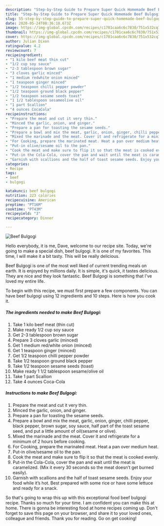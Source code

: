 ```yaml
---
description: "Step-by-Step Guide to Prepare Super Quick Homemade Beef Bulgogi"
title: "Step-by-Step Guide to Prepare Super Quick Homemade Beef Bulgogi"
slug: 55-step-by-step-guide-to-prepare-super-quick-homemade-beef-bulgogi
date: 2020-05-24T08:36:18.673Z
image: https://img-global.cpcdn.com/recipes/c1701caa6c6c7830/751x532cq70/beef-bulgogi-recipe-main-photo.jpg
thumbnail: https://img-global.cpcdn.com/recipes/c1701caa6c6c7830/751x532cq70/beef-bulgogi-recipe-main-photo.jpg
cover: https://img-global.cpcdn.com/recipes/c1701caa6c6c7830/751x532cq70/beef-bulgogi-recipe-main-photo.jpg
author: Julian Dixon
ratingvalue: 4.2
reviewcount: 7
recipeingredient:
- "1 kilo beef meat thin cut"
- "1/2 cup soy sauce"
- "2-3 tablespoon brown sugar"
- "3 cloves garlic minced"
- "1 medium redwhite onion minced"
- "1 teaspoon ginger minced"
- "1/2 teaspoon chilli pepper powder"
- "1/2 teaspoon ground black pepper"
- "1/2 teaspoon sesame seeds toast"
- "1 1/2 tablespoon sesameolive oil"
- "1 part Scallion"
- "4 ounces CocaCola"
recipeinstructions:
- "Prepare the meat and cut it very thin."
- "Minced the garlic, onion, and ginger."
- "Prepare a pan for toasting the sesame seeds."
- "Prepare a bowl and mix the meat, garlic, onion, ginger, chilli pepper, black pepper, brown sugar, soy sauce, half part of the toast sesame seed, and put a little amount of oil(sesame or olive)."
- "Mixed the marinade and the meat. Cover it and refrigerate for a minimum of 2 hours before cooking."
- "For Cooking, prepare the marinated meat. Heat a pan over medium heat."
- "Put-in olive/sesame oil to the pan."
- "Cook the meat and make sure to flip it so that the meat is cooked evenly."
- "Put-in the Cola-Cola, cover the pan and wait until the meat is caramelized. (Mix it every 30 seconds so the meat doesn’t get burned easily)."
- "Garnish with scallions and the half of toast sesame seeds. Enjoy your food while it’s hot. Best prepared with some rice or have some lettuce and ready for a snack."
categories:
- Recipe
tags:
- beef
- bulgogi

katakunci: beef bulgogi 
nutrition: 223 calories
recipecuisine: American
preptime: "PT16M"
cooktime: "PT43M"
recipeyield: "3"
recipecategory: Dinner

---
```



![Beef Bulgogi](https://img-global.cpcdn.com/recipes/c1701caa6c6c7830/751x532cq70/beef-bulgogi-recipe-main-photo.jpg)

Hello everybody, it is me, Dave, welcome to our recipe site. Today, we're going to make a special dish, beef bulgogi. It is one of my favorites. This time, I will make it a bit tasty. This will be really delicious.

Beef Bulgogi is one of the most well liked of current trending meals on earth. It is enjoyed by millions daily. It is simple, it's quick, it tastes delicious. They are nice and they look fantastic. Beef Bulgogi is something that I've loved my entire life.




To begin with this recipe, we must first prepare a few components. You can have beef bulgogi using 12 ingredients and 10 steps. Here is how you cook it.

<!--inarticleads1-->

##### The ingredients needed to make Beef Bulgogi:

1. Take 1 kilo beef meat (thin cut)
1. Make ready 1/2 cup soy sauce
1. Get 2-3 tablespoon brown sugar
1. Prepare 3 cloves garlic (minced)
1. Get 1 medium red/white onion (minced)
1. Get 1 teaspoon ginger (minced)
1. Get 1/2 teaspoon chilli pepper powder
1. Take 1/2 teaspoon ground black pepper
1. Take 1/2 teaspoon sesame seeds (toast)
1. Make ready 1 1/2 tablespoon sesame/olive oil
1. Take 1 part Scallion
1. Take 4 ounces Coca-Cola




<!--inarticleads2-->

##### Instructions to make Beef Bulgogi:

1. Prepare the meat and cut it very thin.
1. Minced the garlic, onion, and ginger.
1. Prepare a pan for toasting the sesame seeds.
1. Prepare a bowl and mix the meat, garlic, onion, ginger, chilli pepper, black pepper, brown sugar, soy sauce, half part of the toast sesame seed, and put a little amount of oil(sesame or olive).
1. Mixed the marinade and the meat. Cover it and refrigerate for a minimum of 2 hours before cooking.
1. For Cooking, prepare the marinated meat. Heat a pan over medium heat.
1. Put-in olive/sesame oil to the pan.
1. Cook the meat and make sure to flip it so that the meat is cooked evenly.
1. Put-in the Cola-Cola, cover the pan and wait until the meat is caramelized. (Mix it every 30 seconds so the meat doesn’t get burned easily).
1. Garnish with scallions and the half of toast sesame seeds. Enjoy your food while it’s hot. Best prepared with some rice or have some lettuce and ready for a snack.




So that's going to wrap this up with this exceptional food beef bulgogi recipe. Thanks so much for your time. I am confident you can make this at home. There is gonna be interesting food at home recipes coming up. Don't forget to save this page on your browser, and share it to your loved ones, colleague and friends. Thank you for reading. Go on get cooking!
